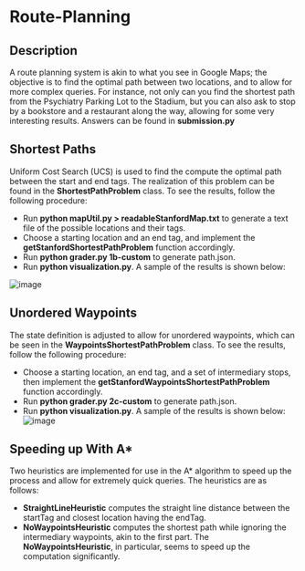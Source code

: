 # Route-Planning
## Description
A route planning system is akin to what you see in Google Maps; the objective is to find the optimal path between two locations, and to allow for more complex queries. For instance, not only can you find the shortest path from the Psychiatry Parking Lot to the Stadium, but you can also ask to stop by a bookstore and a restaurant along the way, allowing for some very interesting results. Answers can be found in **submission.py**

## Shortest Paths
Uniform Cost Search (UCS) is used to find the compute the optimal path between the start and end tags. The realization of this problem can be found in the **ShortestPathProblem** class. To see the results, follow the following procedure:
- Run **python mapUtil.py > readableStanfordMap.txt** to generate a text file of the possible locations and their tags.
- Choose a starting location and an end tag, and implement the **getStanfordShortestPathProblem** function accordingly.
- Run **python grader.py 1b-custom** to generate path.json.
- Run **python visualization.py**.
A sample of the results is shown below:

![image](https://github.com/AhmedAbdelaal2001/Route-Planning/assets/101427765/1b6c20a2-942d-46a5-84b5-2a43ac0560c6)

## Unordered Waypoints
The state definition is adjusted to allow for unordered waypoints, which can be seen in the **WaypointsShortestPathProblem** class. To see the results, follow the following procedure:
- Choose a starting location, an end tag, and a set of intermediary stops, then implement the **getStanfordWaypointsShortestPathProblem** function accordingly.
- Run **python grader.py 2c-custom** to generate path.json.
- Run **python visualization.py**.
A sample of the results is shown below:
![image](https://github.com/AhmedAbdelaal2001/Route-Planning/assets/101427765/3e986dfd-5143-4129-8f45-ba3e6a6ada61)

## Speeding up With A*
Two heuristics are implemented for use in the A* algorithm to speed up the process and allow for extremely quick queries. The heuristics are as follows:
- **StraightLineHeuristic** computes the straight line distance between the startTag and closest location having the endTag.
- **NoWaypointsHeuristic** computes the shortest path while ignoring the intermediary waypoints, akin to the first part.
The **NoWaypointsHeuristic**, in particular, seems to speed up the computation significantly.




